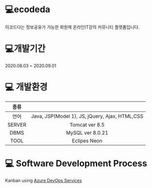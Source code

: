 # 💻ecodeda
이코드다는 정보공유가 가능한 회원제 온라인IT강의 커뮤니티 플랫폼입니다.

# 💻개발기간
2020.08.03 ~ 2020.09.01

# 💻 개발환경
|종류||
|:---:|:---:|
|언어|Java, JSP(Model 1), JS, jQuery, Ajax, HTML,CSS|
|SERVER|Tomcat ver 8.5|
|DBMS|MySQL ver 8.0.21|
|TOOL|Eclipes Neon|

# 💻 Software Development Process
Kanban using [Azure DevOps Services](https://azure.microsoft.com/en-us/services/devops/)
